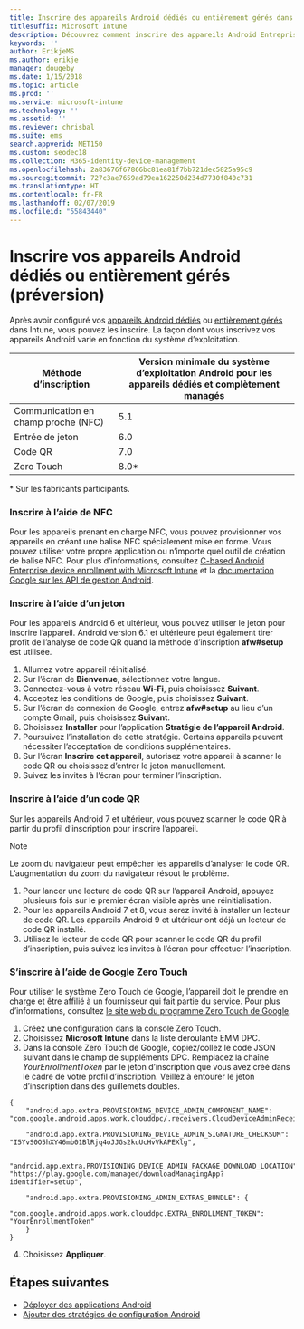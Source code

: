 ```yaml
---
title: Inscrire des appareils Android dédiés ou entièrement gérés dans Intune
titlesuffix: Microsoft Intune
description: Découvrez comment inscrire des appareils Android Entreprise dédiés ou entièrement gérés dans Intune.
keywords: ''
author: ErikjeMS
ms.author: erikje
manager: dougeby
ms.date: 1/15/2018
ms.topic: article
ms.prod: ''
ms.service: microsoft-intune
ms.technology: ''
ms.assetid: ''
ms.reviewer: chrisbal
ms.suite: ems
search.appverid: MET150
ms.custom: seodec18
ms.collection: M365-identity-device-management
ms.openlocfilehash: 2a83676f67866bc81ea81f7bb721dec5825a95c9
ms.sourcegitcommit: 727c3ae7659ad79ea162250d234d7730f840c731
ms.translationtype: HT
ms.contentlocale: fr-FR
ms.lasthandoff: 02/07/2019
ms.locfileid: "55843440"
---
```

# <a name="enroll-your-android-dedicated-devices-or-fully-managed-devices-preview"></a>Inscrire vos appareils Android dédiés ou entièrement gérés (préversion)

Après avoir configuré vos [appareils Android dédiés](android-kiosk-enroll.md) ou [entièrement gérés](android-fully-managed-enroll.md) dans Intune, vous pouvez les inscrire. La façon dont vous inscrivez vos appareils Android varie en fonction du système d’exploitation.

| Méthode d’inscription | Version minimale du système d’exploitation Android pour les appareils dédiés et complètement managés |
| ----- | ----- |
| Communication en champ proche (NFC) | 5.1 |
| Entrée de jeton | 6.0 |
| Code QR | 7.0 |
| Zero Touch  | 8.0\* |

\* Sur les fabricants participants.

### <a name="enroll-by-using-near-field-communication-nfc"></a>Inscrire à l’aide de NFC

Pour les appareils prenant en charge NFC, vous pouvez provisionner vos appareils en créant une balise NFC spécialement mise en forme. Vous pouvez utiliser votre propre application ou n’importe quel outil de création de balise NFC. Pour plus d’informations, consultez [C-based Android Enterprise device enrollment with Microsoft Intune](https://blogs.technet.microsoft.com/cbernier/2018/10/15/nfc-based-android-enterprise-device-enrollment-with-microsoft-intune/) et la [documentation Google sur les API de gestion Android](https://developers.google.com/android/management/provision-device#nfc_method).

### <a name="enroll-by-using-a-token"></a>Inscrire à l’aide d’un jeton

Pour les appareils Android 6 et ultérieur, vous pouvez utiliser le jeton pour inscrire l’appareil. Android version 6.1 et ultérieure peut également tirer profit de l’analyse de code QR quand la méthode d’inscription **afw#setup** est utilisée.

1. Allumez votre appareil réinitialisé.
2. Sur l’écran de **Bienvenue**, sélectionnez votre langue.
3. Connectez-vous à votre réseau **Wi-Fi**, puis choisissez **Suivant**.
4. Acceptez les conditions de Google, puis choisissez **Suivant**.
5. Sur l’écran de connexion de Google, entrez **afw#setup** au lieu d’un compte Gmail, puis choisissez **Suivant**.
6. Choisissez **Installer** pour l’application **Stratégie de l’appareil Android**.
7. Poursuivez l’installation de cette stratégie.  Certains appareils peuvent nécessiter l’acceptation de conditions supplémentaires. 
8. Sur l’écran **Inscrire cet appareil**, autorisez votre appareil à scanner le code QR ou choisissez d’entrer le jeton manuellement.
9. Suivez les invites à l’écran pour terminer l’inscription. 

### <a name="enroll-by-using-a-qr-code"></a>Inscrire à l’aide d’un code QR

Sur les appareils Android 7 et ultérieur, vous pouvez scanner le code QR à partir du profil d’inscription pour inscrire l’appareil.

> [!Note]
> Le zoom du navigateur peut empêcher les appareils d’analyser le code QR. L’augmentation du zoom du navigateur résout le problème.

1. Pour lancer une lecture de code QR sur l’appareil Android, appuyez plusieurs fois sur le premier écran visible après une réinitialisation.
2. Pour les appareils Android 7 et 8, vous serez invité à installer un lecteur de code QR. Les appareils Android 9 et ultérieur ont déjà un lecteur de code QR installé.
3. Utilisez le lecteur de code QR pour scanner le code QR du profil d’inscription, puis suivez les invites à l’écran pour effectuer l’inscription.

### <a name="enroll-by-using-google-zero-touch"></a>S’inscrire à l’aide de Google Zero Touch

Pour utiliser le système Zero Touch de Google, l’appareil doit le prendre en charge et être affilié à un fournisseur qui fait partie du service.  Pour plus d’informations, consultez [le site web du programme Zero Touch de Google](https://www.android.com/enterprise/management/zero-touch/). 

1. Créez une configuration dans la console Zero Touch.
2. Choisissez **Microsoft Intune** dans la liste déroulante EMM DPC.
3. Dans la console Zero Touch de Google, copiez/collez le code JSON suivant dans le champ de suppléments DPC. Remplacez la chaîne *YourEnrollmentToken* par le jeton d’inscription que vous avez créé dans le cadre de votre profil d’inscription. Veillez à entourer le jeton d’inscription dans des guillemets doubles.

```
{ 
    "android.app.extra.PROVISIONING_DEVICE_ADMIN_COMPONENT_NAME": "com.google.android.apps.work.clouddpc/.receivers.CloudDeviceAdminReceiver", 

    "android.app.extra.PROVISIONING_DEVICE_ADMIN_SIGNATURE_CHECKSUM": "I5YvS0O5hXY46mb01BlRjq4oJJGs2kuUcHvVkAPEXlg", 

    "android.app.extra.PROVISIONING_DEVICE_ADMIN_PACKAGE_DOWNLOAD_LOCATION": "https://play.google.com/managed/downloadManagingApp?identifier=setup", 

    "android.app.extra.PROVISIONING_ADMIN_EXTRAS_BUNDLE": { 
        "com.google.android.apps.work.clouddpc.EXTRA_ENROLLMENT_TOKEN": "YourEnrollmentToken" 
    } 
} 
```
4. Choisissez **Appliquer**.


## <a name="next-steps"></a>Étapes suivantes
- [Déployer des applications Android](apps-deploy.md)
- [Ajouter des stratégies de configuration Android](device-profiles.md)

